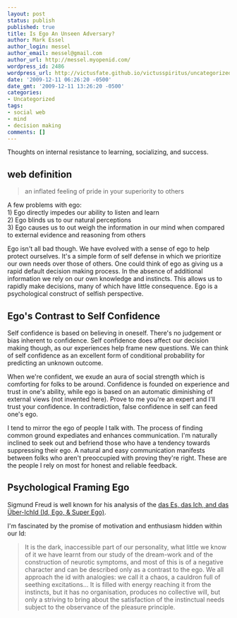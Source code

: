 ```yaml
---
layout: post
status: publish
published: true
title: Is Ego An Unseen Adversary?
author: Mark Essel
author_login: messel
author_email: messel@gmail.com
author_url: http://messel.myopenid.com/
wordpress_id: 2486
wordpress_url: http://victusfate.github.io/victusspiritus/uncategorized/2009/12/11/is-ego-an-unseen-adversary/
date: '2009-12-11 06:26:20 -0500'
date_gmt: '2009-12-11 13:26:20 -0500'
categories:
- Uncategorized
tags:
- social web
- mind
- decision making
comments: []
---
```

<p>Thoughts on internal resistance to learning, socializing, and success.  </p>
<h2>web definition</h2>
<blockquote><p>
an inflated feeling of pride in your superiority to others
</p></blockquote>
<p>A few problems with ego:<br />
1) Ego directly impedes our ability to listen and learn<br />
2) Ego blinds us to our natural perceptions<br />
3) Ego causes us to out weigh the information in our mind when compared to external evidence and reasoning from others</p>
<p>Ego isn't all bad though. We have evolved with a sense of ego to help protect ourselves. It's a simple form of self defense in which we prioritize our own needs over those of others. One could think of ego as giving us a rapid default decision making process. In the absence of additional information we rely on our own knowledge and instincts. This allows us to rapidly make decisions, many of which have little consequence. Ego is a psychological construct of selfish perspective.</p>
<h2>Ego's Contrast to Self Confidence</h2>
<p>Self confidence is based on believing in oneself. There's no judgement or bias inherent to confidence. Self confidence does affect our decision making though, as our experiences help frame new questions. We can think of self confidence as an excellent form of conditional probability for predicting an unknown outcome.  </p>
<p>When we're confident, we exude an aura of social strength which is comforting for folks to be around. Confidence is founded on experience and trust in one's ability, while ego is based on an automatic diminishing of external views (not invented here). Prove to me you're an expert and I'll trust your confidence. In contradiction, false confidence in self can feed one's ego.</p>
<p>I tend to mirror the ego of people I talk with. The process of finding common ground expediates and enhances communication.  I'm naturally inclined to seek out and befriend those who have a tendency towards suppressing their ego. A natural and easy communication manifests between folks who aren't preoccupied with proving they're right. These are the people I rely on most for honest and reliable feedback.</p>
<h2>Psychological Framing Ego</h2>
<p>Sigmund Freud is well known for his analysis of the <a href="http://en.m.wikipedia.org/wiki/Id%2C_ego%2C_and_super-ego?wasRedirected=true">das Es, das Ich, and das Über-IchId (Id, Ego, & Super Ego)</a>.</p>
<p>I'm fascinated by the promise of motivation and enthusiasm hidden within our Id:  </p>
<blockquote><p>
It is the dark, inaccessible part of our personality, what little we know of it we have learnt from our study of the dream-work and of the construction of neurotic symptoms, and most of this is of a negative character and can be described only as a contrast to the ego. We all approach the id with analogies: we call it a chaos, a cauldron full of seething excitations... It is filled with energy reaching it from the instincts, but it has no organisation, produces no collective will, but only a striving to bring about the satisfaction of the instinctual needs subject to the observance of the pleasure principle.
</p></blockquote>
